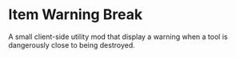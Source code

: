 # Item Warning Break

A small client-side utility mod that display a warning when a tool is dangerously close to being destroyed.